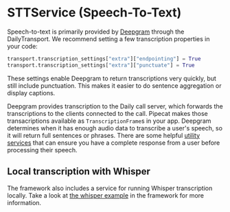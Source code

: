 # STTService (Speech-To-Text)

Speech-to-text is primarily provided by [Deepgram](https://deepgram.com/) through the DailyTransport. We recommend setting a few transcription properties in your code:

```python
transport.transcription_settings["extra"]["endpointing"] = True
transport.transcription_settings["extra"]["punctuate"] = True
```

These settings enable Deepgram to return transcriptions very quickly, but still include punctuation. This makes it easier to do sentence aggregation or display captions.

Deepgram provides transcription to the Daily call server, which forwards the transcriptions to the clients connected to the call. Pipecat makes those transacriptions available as `TranscriptionFrame`s in your app. Deepgram determines when it has enough audio data to transcribe a user's speech, so it will return full sentences or phrases. There are some helpful [utility services](utilities) that can ensure you have a complete response from a user before processing their speech.

## Local transcription with Whisper

The framework also includes a service for running Whisper transcription locally. Take a look at [the whisper example](https://github.com/daily-co/daily-ai-sdk/blob/9590cc2fbc0d5ad6a784e2a3b743005eb7beeb17/examples/foundational/13-whisper-transcription.py) in the framework for more information.
